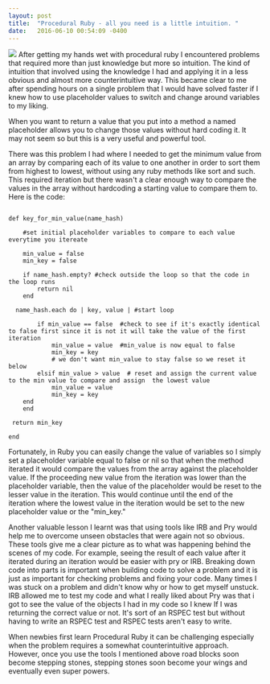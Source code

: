 ```yaml
---
layout: post
title:  "Procedural Ruby - all you need is a little intuition. "
date:   2016-06-10 00:54:09 -0400
---
```


![](https://s-media-cache-ak0.pinimg.com/600x315/77/d1/c2/77d1c2853c52f352cb637713df0aaf48.jpg)
After getting my hands wet with procedural ruby I encountered problems that required more than just knowledge but more so intuition. The kind of intuition that involved using the knowledge I had and applying it in a less obvious and almost more counterintuitive way. This became clear to me after spending hours on a single problem that I would have solved faster if I knew how to use placeholder values to switch and change around variables to my liking. 

When you want to return a value that you put into a method a named placeholder allows you to change those values without hard coding it. It may not seem so but this is a very useful and powerful tool. 

There was this problem I had where I needed to get the minimum value from an array by comparing each of its value to one another in order to sort them from highest to lowest, without using any ruby methods like sort and such. This required iteration but there wasn't a clear enough way to compare the values in the array without hardcoding a starting value to compare them to. 
Here is the code:

```

def key_for_min_value(name_hash)

	#set initial placeholder variables to compare to each value everytime you itereate
 
	min_value = false
	min_key = false
 
	if name_hash.empty? #check outside the loop so that the code in the loop runs
		return nil
	end
 
  name_hash.each do | key, value | #start loop
  
		if min_value == false  #check to see if it's exactly identical to false first since it is not it will take the value of the first iteration
			min_value = value  #min_value is now equal to false
			min_key = key
			# we don't want min_value to stay false so we reset it below
		elsif min_value > value  # reset and assign the current value to the min value to compare and assign  the lowest value
			min_value = value
			min_key = key
  	end
	end
 
 return	min_key
 
end
```

Fortunately, in Ruby you can easily change the value of variables so I simply set a placeholder variable equal to false or nil so that when the method iterated it would compare the values from the array against the placeholder value. If the proceeding new value from the iteration was lower than the placeholder variable, then the value of the placeholder would be reset to the lesser value in the iteration. This would continue until the end of the iteration where the lowest value in the iteration would be set to the new placeholder value or the "min_key."

Another valuable lesson I learnt was that using tools like IRB and Pry would help me to overcome unseen obstacles that were again not so obvious. These tools give me a clear picture as to what was happening behind the scenes of my code. For example, seeing the result of each value after it iterated during an iteration would be easier with pry or IRB. Breaking down code into parts is important when building code to solve a problem and it is just as important for checking problems and fixing your code. Many times I was stuck on a problem and didn't know why or how to get myself unstuck. IRB allowed me to test my code and what I really liked about Pry was that i got to see the value of the objects I had in my code so I knew If I was returning the correct value or not. It's sort of an RSPEC test but without having to write an RSPEC test and RSPEC tests aren't easy to write.

When newbies first learn Procedural Ruby it can be challenging especially when the problem requires a somewhat counterintuitive approach. However, once you use the tools I mentioned above road blocks soon become stepping stones, stepping stones soon become your wings and eventually even super powers.
